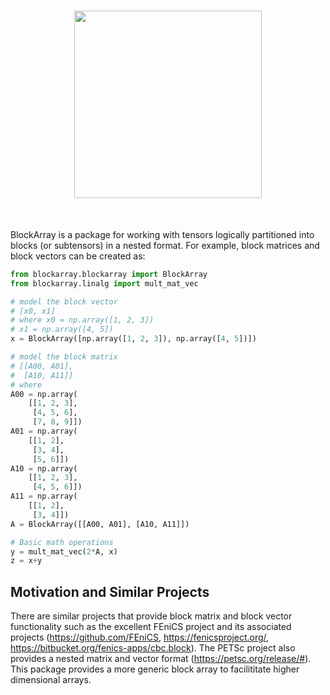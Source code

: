 <h1 align="center">
<img src="docs/source/logo/BlockArray.png" width="300">
</h1><br>

BlockArray is a package for working with tensors logically partitioned into blocks (or subtensors) in a nested format. For example, block matrices and block vectors can be created as:
```python
from blockarray.blockarray import BlockArray
from blockarray.linalg import mult_mat_vec

# model the block vector
# [x0, x1]
# where x0 = np.array([1, 2, 3])
# x1 = np.array([4, 5])
x = BlockArray([np.array([1, 2, 3]), np.array([4, 5])])

# model the block matrix
# [[A00, A01],
#  [A10, A11]]
# where
A00 = np.array(
    [[1, 2, 3],
     [4, 5, 6],
     [7, 8, 9]])
A01 = np.array(
    [[1, 2],
     [3, 4],
     [5, 6]])
A10 = np.array(
    [[1, 2, 3],
     [4, 5, 6]])
A11 = np.array(
    [[1, 2],
     [3, 4]])
A = BlockArray([[A00, A01], [A10, A11]])

# Basic math operations
y = mult_mat_vec(2*A, x)
z = x+y
```

## Motivation and Similar Projects

There are similar projects that provide block matrix and block vector functionality such as the excellent FEniCS project and its associated projects (https://github.com/FEniCS, https://fenicsproject.org/, https://bitbucket.org/fenics-apps/cbc.block). The PETSc project also provides a nested matrix and vector format (https://petsc.org/release/#). This package provides a more generic block array to facilititate higher dimensional arrays.

